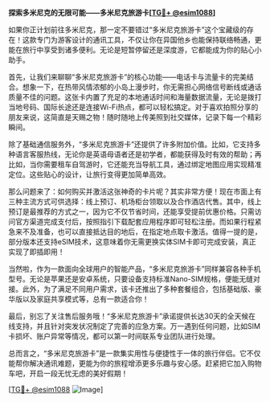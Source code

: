 **探索多米尼克的无限可能——多米尼克旅游卡[[TG💪+ @esim1088](https://t.me/s/esim1088)]**

如果你正计划前往多米尼克，那一定不要错过“多米尼克旅游卡”这个宝藏级的存在！这款专门为游客设计的通讯工具，不仅让你在异国他乡也能保持联络畅通，更能在旅行中享受到诸多便利。无论是短暂停留还是深度游，它都能成为你的贴心小助手。

首先，让我们来聊聊“多米尼克旅游卡”的核心功能——电话卡与流量卡的完美结合。想象一下，在热带风情浓郁的小岛上漫步时，你无需担心网络信号断线或通话质量不佳的问题。这张卡内置了充足的本地通话时间和海量数据流量，无论是拨打当地号码、国际长途还是连接Wi-Fi热点，都可以轻松搞定。对于喜欢拍照分享的朋友来说，这简直是天赐之物！随时随地上传美照到社交媒体，记录下每一个精彩瞬间。

除了基础通信服务外，“多米尼克旅游卡”还提供了许多附加价值。比如，它支持多种语言客服热线，无论你是英语母语者还是初学者，都能获得及时有效的帮助；再比如，当你需要租车自驾游时，它还能充当导航工具，通过绑定地图应用实现精准定位。这些贴心的设计，让旅行变得更加简单高效。

那么问题来了：如何购买并激活这张神奇的卡片呢？其实非常方便！现在市面上有三种主流方式可供选择：线上预订、机场柜台领取以及合作酒店代售。其中，线上预订是最推荐的方式之一，因为它不仅节省时间，还能享受提前优惠价格。只需访问官方渠道完成支付后，按照指引下载配套应用程序即可轻松注册。而如果行程紧急来不及准备，也可以直接抵达目的地后，在指定地点取卡激活。值得一提的是，部分版本还支持eSIM技术，这意味着你无需更换实体SIM卡即可完成安装，真正实现了即插即用！

当然啦，作为一款面向全球用户的智能产品，“多米尼克旅游卡”同样兼容各种手机型号。无论是苹果还是安卓系统，只要设备支持标准Nano-SIM规格，便能无缝对接。此外，为了满足不同用户需求，该卡还推出了多种套餐组合，包括基础版、豪华版以及家庭共享模式等，总有一款适合你！

最后，别忘了关注售后服务哦！“多米尼克旅游卡”承诺提供长达30天的全天候在线支持，并且针对突发状况制定了完善的应急方案。万一遇到任何问题，比如SIM卡损坏、账户异常等情况，都可以第一时间联系专业团队进行处理。

总而言之，“多米尼克旅游卡”是一款集实用性与便捷性于一体的旅行伴侣。它不仅能帮你解决通讯难题，更能为你的旅程增添更多乐趣与安心感。赶紧把它加入购物车吧，开启一段无忧无虑的美好假期！

[[TG💪+ @esim1088](https://t.me/s/esim1088) ![Image](https://i.postimg.cc/4NQfJmqS/Snipaste-2025-05-13-00-14-12.png)]